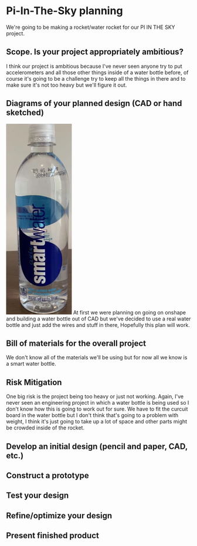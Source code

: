 # Pi-In-The-Sky planning

We're going to be making a rocket/water rocket for our PI IN THE SKY project.


## Scope.  Is your project appropriately ambitious? 
I think our project is ambitious because I've never seen anyone try to put accelerometers and all those other things inside of a water bottle before, of course it's going to be a challenge try to keep all the things in there and to make sure it's not too heavy but we'll figure it out. 
## Diagrams of your planned design (CAD or hand sketched)
![smartwater](images/smartwater.png)
At first we were planning on going on onshape and building a water bottle out of CAD but we've decided to use a real water bottle and just add the wires and stuff in there, Hopefully this plan will work.
## Bill of materials for the overall project
We don't know all of the materials we'll be using but for now all we know is a smart water bottle.
## Risk Mitigation
One big risk is the project being too heavy or just not working. Again, I've never seen an engineering project in which a water bottle is being used so I don't know how this is going to work out for sure. We have to fit the curcuit board in the water bottle but I don't think that's going to a problem with weight, I think it's just going to take up a lot of space and other parts might be crowded inside of the rocket.

## Develop an initial design (pencil and paper, CAD, etc.)
## Construct a prototype
## Test your design
## Refine/optimize your design
## Present finished product
